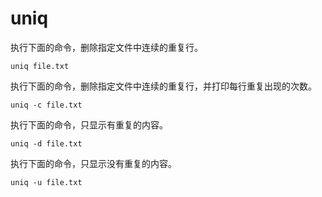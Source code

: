 # uniq

执行下面的命令，删除指定文件中连续的重复行。

```
uniq file.txt
```

执行下面的命令，删除指定文件中连续的重复行，并打印每行重复出现的次数。

```
uniq -c file.txt
```

执行下面的命令，只显示有重复的内容。

```
uniq -d file.txt
```

执行下面的命令，只显示没有重复的内容。

```
uniq -u file.txt
```

